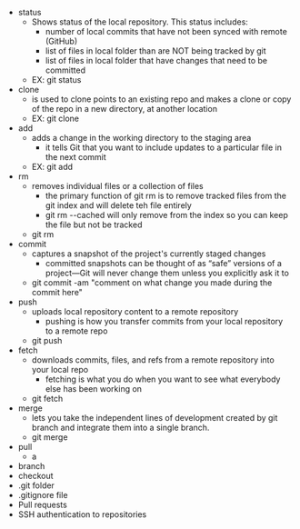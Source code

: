 - status
	- Shows status of the local repository. This status includes:
		- number of local commits that have not been synced with remote (GitHub)
		- list of files in local folder than are NOT being tracked by git
		- list of files in local folder that have changes that need to be committed
	- EX: git status
- clone
	- is used to clone points to an existing repo and makes a clone or copy of the repo in a new directory, at another location
	- EX: git clone <repo> <directory> 
- add
	- adds a change in the working directory to the staging area
		-  it tells Git that you want to include updates to a particular file in the next commit
	- EX: git add <what you want to add>
- rm
	- removes individual files or a collection of files
		- the primary function of git rm is to remove tracked files from the git index and will delete teh file entirely
		- git rm --cached will only remove from the index so you can keep the file but not be tracked
	- git rm <file>
- commit
	- captures a snapshot of the project's currently staged changes
		- committed snapshots can be thought of as “safe” versions of a project—Git will never change them unless you explicitly ask it to
	- git commit -am "comment on what change you made during the commit here"
- push
	- uploads local repository content to a remote repository
		- pushing is how you transfer commits from your local repository to a remote repo
	- git push
- fetch
	- downloads commits, files, and refs from a remote repository into your local repo
		- fetching is what you do when you want to see what everybody else has been working on
	- git fetch <remote>
- merge
	- lets you take the independent lines of development created by git branch and integrate them into a single branch.
	- git merge <branch>
- pull
	- a
- branch
- checkout
- .git folder
- .gitignore file
- Pull requests
- SSH authentication to repositories
